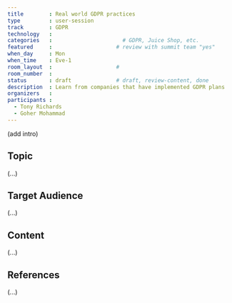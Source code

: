 ```yaml
---
title        : Real world GDPR practices
type         : user-session
track        : GDPR
technology   :
categories   :                      # GDPR, Juice Shop, etc.
featured     :                    # review with summit team "yes"
when_day     : Mon
when_time    : Eve-1
room_layout  :                    #
room_number  :
status       : draft              # draft, review-content, done
description  : Learn from companies that have implemented GDPR plans
organizers   :
participants :
  - Tony Richards
  - Goher Mohammad
---
```


(add intro)

## Topic

(...)

## Target Audience

(...)

## Content

(...)

## References

(...)

